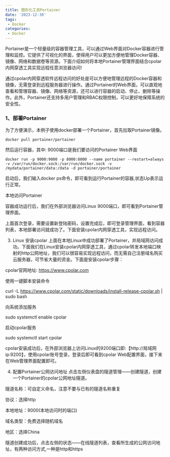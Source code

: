 ```yaml
---
title: 图形化工具Portainer
date: '2023-12-30'
tags:
 - Docker
categories: 
 - Docker
---
```






Portainer是一个轻量级的容器管理工具，可以通过Web界面对Docker容器进行管理和监控。它提供了可视化的界面，使得用户可以更加方便地管理Docker容器、镜像、网络和数据卷等资源。下面介绍如何将本地Portainer管理界面结合cpolar内网穿透工具实现远程任意浏览器访问!

通过cpolar内网穿透软件远程访问的好处是可以方便地管理远程的Docker容器和镜像，无需登录到远程服务器进行操作。通过Portainer的Web界面，可以直观地查看和管理容器、镜像、网络等资源，还可以进行容器的启动、停止、删除等操作。此外，Portainer还支持多用户管理和RBAC权限控制，可以更好地保障系统的安全性。 



### 1、部署Portainer

为了方便演示，本例子使用docker部署一个Portainer，首先拉取Portainer镜像。

~~~
docker pull portainer/portainer
~~~

然后运行容器，其中: 9000端口是我们要访问的Portainer Web界面

~~~
docker run -p 9000:9000 -p 8000:8000 --name portainer --restart=always -v /var/run/docker.sock:/var/run/docker.sock -v /mydata/portainer/data:/data -d portainer/portainer
~~~

启动后，我们输入docker ps命令，即可看到运行Portainer的容器,状态Up表示运行正常。

本地访问Portainer

容器成功运行后，我们在外部浏览器访问Linux 9000端口，即可看到Portainer管理界面。 



上面首次登录，需要设置新登陆密码，设置完成后，即可登录管理界面，看到容器列表，本地部署访问就成功了。下面安装cpolar内网穿透工具，实现远程访问。

3. Linux 安装cpolar
上面在本地Linux中成功部署了Portainer，并局域网访问成功。下面我们在Linux安装cpolar内网穿透工具，通过cpolar转发本地端口映射的http公网地址，我们可以很容易实现远程访问，而无需自己注册域名购买云服务器，可节省大量的资金。下面是安装cpolar步骤：

cpolar官网地址: https://www.cpolar.com

使用一键脚本安装命令

curl -L https://www.cpolar.com/static/downloads/install-release-cpolar.sh | sudo bash

向系统添加服务

sudo systemctl enable cpolar

启动cpolar服务

sudo systemctl start cpolar



cpolar安装成功后，在外部浏览器上访问Linux的9200端口即:【http://局域网ip:9200】，使用cpolar账号登录，登录后即可看到cpolar Web配置界面，接下来在Web管理界面配置即可。

4. 配置Portainer公网访问地址
点击左侧仪表盘的隧道管理——创建隧道，创建一个Portainer的cpolar公网地址隧道。

隧道名称：可自定义命名，注意不要与已有的隧道名称重复

协议：选择http

本地地址：9000(本地访问时的端口)

域名类型：免费选择随机域名

地区：选择China

隧道创建成功后，点击左侧的状态——在线隧道列表，查看所生成的公网访问地址，有两种访问方式,一种是http和https 
